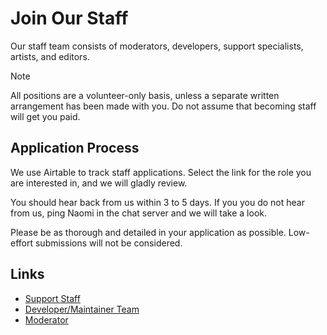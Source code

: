# Join Our Staff

Our staff team consists of moderators, developers, support specialists, artists, and editors.

> [!NOTE]
> All positions are a volunteer-only basis, unless a separate written arrangement has been made with you. Do not assume that becoming staff will get you paid.

## Application Process

We use Airtable to track staff applications. Select the link for the role you are interested in, and we will gladly review.

You should hear back from us within 3 to 5 days. If you you do not hear from us, ping Naomi in the chat server and we will take a look.

Please be as thorough and detailed in your application as possible. Low-effort submissions will not be considered.

## Links

- [Support Staff](https://airtable.com/shrPErFO1MV83qP36)
- [Developer/Maintainer Team](https://airtable.com/shr2fJFJnlOMnE0JI)
- [Moderator](https://airtable.com/shrNiJi8YtxkqS6in)
